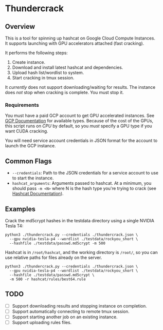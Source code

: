 # Thundercrack

## Overview

This is a tool for spinning up hashcat on Google Cloud Compute Instances.  It
supports launching with GPU accelerators attached (fast cracking).

It performs the following steps:

1. Create instance.
2. Download and install latest hashcat and dependencies.
3. Upload hash list/wordlist to system.
4. Start cracking in tmux session.

It *currently* does not support downloading/waiting for results.  The instance
does *not* stop when cracking is complete.  You must stop it.

### Requirements

You must have a paid GCP account to get GPU accelerated instances.  See
[GCP Documentation](https://cloud.google.com/compute/docs/gpus) for available
types.  Because of the cost of the GPUs, this script runs on *CPU* by default,
so you *must* specify a GPU type if you want CUDA cracking.

You will need service account credentials in JSON format for the account to
launch the GCP instance.

## Common Flags

* `--credentials`: Path to the JSON credentials for a service account to use to
  start the instance.
* `hashcat_arguments`: Arguments passed to hashcat.  At a minimum, you should
  pass `-m <N>` where N is the hash type you're trying to crack (see
  [Hashcat Documentation](https://hashcat.net/wiki/doku.php?id=hashcat)).

## Examples

Crack the md5crypt hashes in the testdata directory using a single NVIDIA Tesla
T4:

```
python3 ./thundercrack.py --credentials ./thundercrack.json \
  --gpu nvidia-tesla-p4 --wordlist ./testdata/rockyou_short \
  --hashfile ./testdata/passwd.md5crypt -m 500
```

Hashcat is in `/root/hashcat`, and the working directory is `/root/`, so you can
use relative paths for files already on the server.

```
python3 ./thundercrack.py --credentials ./thundercrack.json \
  --gpu nvidia-tesla-p4 --wordlist ./testdata/rockyou_short \
  --hashfile ./testdata/passwd.md5crypt \
  -m 500 -r hashcat/rules/best64.rule
```

## TODO

- [ ] Support downloading results and stopping instance on completion.
- [ ] Support automatically connecting to remote tmux session.
- [ ] Support starting another job on an existing instance.
- [ ] Support uploading rules files.
